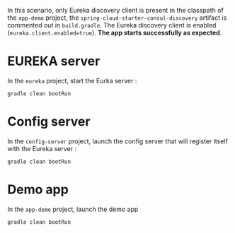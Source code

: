 In this scenario, only Eureka discovery client is present in the classpath of the `app-demo` project, the `spring-cloud-starter-consul-discovery` artifact is commented out in `build.gradle`. The Eureka discovery client is enabled (`eureka.client.enabled=true`). **The app starts successfully as expected**.

# EUREKA server
In the `eureka` project, start the Eurka server :

```
gradle clean bootRun
```

# Config server
In the `config-server` project, launch the config server that will register itself with the Eureka server :

```
gradle clean bootRun
```

# Demo app
In the `app-demo` project, launch the demo app

```
gradle clean bootRun
```
